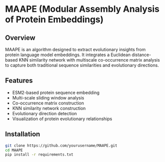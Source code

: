 # MAAPE (Modular Assembly Analysis of Protein Embeddings)

## Overview
MAAPE is an algorithm designed to extract evolutionary insights from protein language model embeddings. It integrates a Euclidean distance-based KNN similarity network with multiscale co-occurrence matrix analysis to capture both traditional sequence similarities and evolutionary directions.

## Features
- ESM2-based protein sequence embedding
- Multi-scale sliding window analysis
- Co-occurrence matrix construction
- KNN similarity network construction
- Evolutionary direction detection
- Visualization of protein evolutionary relationships

## Installation
```bash
git clone https://github.com/yourusername/MAAPE.git
cd MAAPE
pip install -r requirements.txt